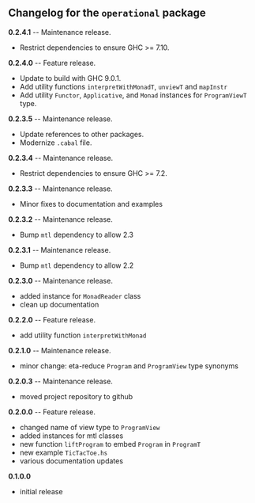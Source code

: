 Changelog for the `operational` package
---------------------------------------

**0.2.4.1** -- Maintenance release.

* Restrict dependencies to ensure GHC >= 7.10.

**0.2.4.0** -- Feature release.

* Update to build with GHC 9.0.1.
* Add utility functions `interpretWithMonadT`, `unviewT` and `mapInstr`
* Add utility `Functor`, `Applicative`, and `Monad` instances for `ProgramViewT` type.

**0.2.3.5** -- Maintenance release.

* Update references to other packages.
* Modernize `.cabal` file.

**0.2.3.4** -- Maintenance release.

* Restrict dependencies to ensure GHC >= 7.2.

**0.2.3.3** -- Maintenance release.

* Minor fixes to documentation and examples

**0.2.3.2** -- Maintenance release.

* Bump `mtl` dependency to allow 2.3

**0.2.3.1** -- Maintenance release.

* Bump `mtl` dependency to allow 2.2

**0.2.3.0** -- Maintenance release.

* added instance for `MonadReader` class
* clean up documentation

**0.2.2.0** -- Feature release.

* add utility function `interpretWithMonad`

**0.2.1.0** -- Maintenance release.

* minor change: eta-reduce `Program` and `ProgramView` type synonyms

**0.2.0.3** -- Maintenance release.

* moved project repository to github

**0.2.0.0** -- Feature release.

* changed name of view type to `ProgramView`
* added instances for  mtl  classes
* new function `liftProgram` to embed `Program` in `ProgramT`
* new example `TicTacToe.hs`
* various documentation updates

**0.1.0.0**

* initial release
